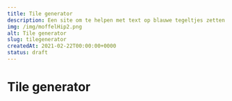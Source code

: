 ```yaml
---
title: Tile generator
description: Een site om te helpen met text op blauwe tegeltjes zetten
img: /img/moffelHip2.png
alt: Tile generator
slug: tilegenerator
createdAt: 2021-02-22T00:00:00+0000
status: draft
---
```


# Tile generator
